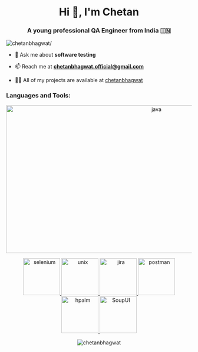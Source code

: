 <!--### Hi there 👋-->

<!--
**chetanbhagwat/chetanbhagwat** is a ✨ _special_ ✨ repository because its `README.md` (this file) appears on your GitHub profile.

Here are some ideas to get you started:

- 🔭 I’m currently working on ...
- 🌱 I’m currently learning ...
- 👯 I’m looking to collaborate on ...
- 🤔 I’m looking for help with ...
- 💬 Ask me about ...
- 📫 How to reach me: ...
- 😄 Pronouns: ...
- ⚡ Fun fact: ...
-->
<h1 align="center">Hi 👋, I'm Chetan</h1>

<h3 align="center">A young professional QA Engineer from India 🇮🇳</h3>
<p align="left"> <img src=https://komarev.com/ghpvc/?username=chetanbhagwat alt=chetanbhagwat/> </p>

 
 
- 💬 Ask me about **software testing**

- 📫 Reach me at **chetanbhagwat.official@gmail.com**

- 👨‍💻 All of my projects are available at [chetanbhagwat](https://github.com/chetanbhagwat)


<!--- ⚡ Fun fact ****-->

<h3 align="left">Languages and Tools:</h3>
<p align="center">
    <a href="https://www.selenium.dev/" target="_blank"> <img src="https://miro.medium.com/max/624/1*YI4Vk_zfRg-sbjw8pgg9Eg.png" alt="java" width="800" height="400"/> </a>
 </p> 
 <p align="center">
    <a href="https://www.w3schools.com/sql/" target="_blank"> <img src="https://cdn1.vectorstock.com/i/1000x1000/77/30/sql-database-icon-logo-design-ui-or-ux-app-vector-17507730.jpg" alt="selenium" width="100" height="100"/> </a>
    <a href="https://unix.org/" target="_blank"> <img src="https://1.bp.blogspot.com/-cWlA2Uz7-FM/WBq0UxlwGZI/AAAAAAAAK2U/LVbrE6OYZi0i_BSjFKjRK60ASQI5m1p5ACPcB/s1600/unix-linux.png" alt="unix" width="100" height="100"/> </a>
    <a href="https://www.atlassian.com/jira" target="_blank"> <img src="https://encrypted-tbn0.gstatic.com/images?q=tbn:ANd9GcTuB1wp3pBpsDgLnaC7zMl1hjfgXjwmRHijB1aOQfVn2w_I0d2SiOWjKEK5rBHzT29IjdE&usqp=CAU" alt="jira" width="100" height="100"/> </a>
    <a href="https://www.postman.com/" target="_blank"> <img src="https://upload.wikimedia.org/wikipedia/commons/c/c2/Postman_%28software%29.png" alt="postman" width="100" height="100"/> </a>
      <a href="https://www.microfocus.com/en-us/products/alm-quality-center/overview" target="_blank"> <img src="https://community.hpe.com/t5/image/serverpage/image-id/54002i4F2CBC0A93CBDFDA/image-size/large/is-moderation-mode/true?v=v2&px=2000" alt="hpalm" width="100" height="100"/> </a>
    <a href="https://www.soapui.org/" target="_blank"> <img src="https://d1h3p5fzmizjvp.cloudfront.net/wp-content/uploads/2018/10/05105601/SoapUI%402x.png" alt="SoupUI" width="100" height="100"/> </a> 
    </p>


<p align="center"> <img src=https://github-readme-stats.vercel.app/api?username=chetanbhagwat&show_icons=true alt=chetanbhagwat /> </p>
